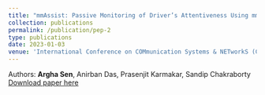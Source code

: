 ```yaml
---
title: "mmAssist: Passive Monitoring of Driver’s Attentiveness Using mmWave Sensors"
collection: publications
permalink: /publication/pep-2
type: publications
date: 2023-01-03
venue: 'International Conference on COMmunication Systems & NETworkS (COMSNETS 2023)'
---
```


Authors: <b>Argha Sen</b>, Anirban Das, Prasenjit Karmakar, Sandip Chakraborty<br>
[Download paper here](http://arghasen10.github.io/files/comsnets_23_final_version.pdf)